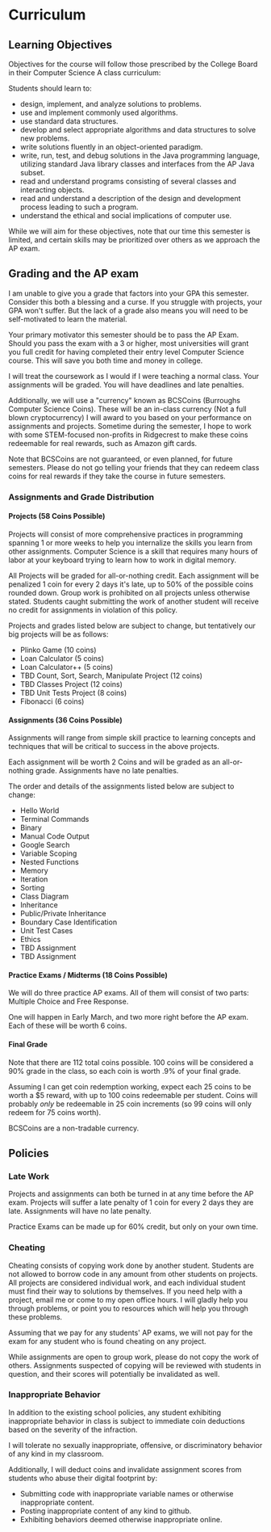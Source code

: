 # Curriculum

## Learning Objectives
Objectives for the course will follow those prescribed by the College Board in their Computer Science A class curriculum:

Students should learn to:
* design, implement, and analyze solutions to problems.
* use and implement commonly used algorithms.
* use standard data structures.
* develop and select appropriate algorithms and data structures to solve new problems.
* write solutions fluently in an object-oriented paradigm.
* write, run, test, and debug solutions in the Java programming language, utilizing standard Java library classes and interfaces from the AP Java subset.
* read and understand programs consisting of several classes and interacting objects.
* read and understand a description of the design and development process leading to such a program.
* understand the ethical and social implications of computer use.

While we will aim for these objectives, note that our time this semester is limited, and certain skills may be prioritized over others as we approach the AP exam.

## Grading and the AP exam
I am unable to give you a grade that factors into your GPA this semester. Consider this both a blessing and a curse. If you struggle with projects, your GPA won't suffer. But the lack of a grade also means you will need to be self-motivated to learn the material.

Your primary motivator this semester should be to pass the AP Exam. Should you pass the exam with a 3 or higher, most universities will grant you full credit for having completed their entry level Computer Science course. This will save you both time and money in college.

I will treat the coursework as I would if I were teaching a normal class. Your assignments will be graded. You will have deadlines and late penalties.

Additionally, we will use a "currency" known as BCSCoins (Burroughs Computer Science Coins). These will be an in-class currency (Not a full blown cryptocurrency) I will award to you based on your performance on assignments and projects. Sometime during the semester, I hope to work with some STEM-focused non-profits in Ridgecrest to make these coins redeemable for real rewards, such as Amazon gift cards.

Note that BCSCoins are not guaranteed, or even planned, for future semesters. Please do not go telling your friends that they can redeem class coins for real rewards if they take the course in future semesters.

### Assignments and Grade Distribution

#### Projects (58 Coins Possible)
Projects will consist of more comprehensive practices in programming spanning 1 or more weeks to help you internalize the skills you learn from other assignments. Computer Science is a skill that requires many hours of labor at your keyboard trying to learn how to work in digital memory.

All Projects will be graded for all-or-nothing credit. Each assignment will be penalized 1 coin for every 2 days it's late, up to 50% of the possible coins rounded down. Group work is prohibited on all projects unless otherwise stated. Students caught submitting the work of another student will receive no credit for assignments in violation of this policy.

Projects and grades listed below are subject to change, but tentatively our big projects will be as follows:

* Plinko Game (10 coins)
* Loan Calculator (5 coins)
* Loan Calculator++ (5 coins)
* TBD Count, Sort, Search, Manipulate Project (12 coins)
* TBD Classes Project (12 coins)
* TBD Unit Tests Project (8 coins)
* Fibonacci (6 coins)

#### Assignments (36 Coins Possible)
Assignments will range from simple skill practice to learning concepts and techniques that will be critical to success in the above projects.

Each assignment will be worth 2 Coins and will be graded as an all-or-nothing grade. Assignments have no late penalties.

The order and details of the assignments listed below are subject to change:

* Hello World
* Terminal Commands
* Binary
* Manual Code Output
* Google Search
* Variable Scoping
* Nested Functions
* Memory
* Iteration
* Sorting
* Class Diagram
* Inheritance
* Public/Private Inheritance
* Boundary Case Identification
* Unit Test Cases
* Ethics
* TBD Assignment
* TBD Assignment

#### Practice Exams / Midterms (18 Coins Possible)
We will do three practice AP exams. All of them will consist of two parts: Multiple Choice and Free Response.

One will happen in Early March, and two more right before the AP exam. Each of these will be worth 6 coins.

#### Final Grade
Note that there are 112 total coins possible. 100 coins will be considered a 90% grade in the class, so each coin is worth .9% of your final grade.

Assuming I can get coin redemption working, expect each 25 coins to be worth a $5 reward, with up to 100 coins redeemable per student. Coins will probably _only_ be redeemable in 25 coin increments (so 99 coins will only redeem for 75 coins worth).

BCSCoins are a non-tradable currency.

## Policies
### Late Work
Projects and assignments can both be turned in at any time before the AP exam. Projects will suffer a late penalty of 1 coin for every 2 days they are late. Assignments will have no late penalty.

Practice Exams can be made up for 60% credit, but only on your own time.

### Cheating
Cheating consists of copying work done by another student. Students are not allowed to borrow code in any amount from other students on projects. All projects are considered individual work, and each individual student must find their way to solutions by themselves. If you need help with a project, email me or come to my open office hours. I will gladly help you through problems, or point you to resources which will help you through these problems.

Assuming that we pay for any students' AP exams, we will not pay for the exam for any student who is found cheating on any project.

While assignments are open to group work, please do not copy the work of others. Assignments suspected of copying will be reviewed with students in question, and their scores will potentially be invalidated as well.

### Inappropriate Behavior
In addition to the existing school policies, any student exhibiting inappropriate behavior in class is subject to immediate coin deductions based on the severity of the infraction.

I will tolerate no sexually inappropriate, offensive, or discriminatory behavior of any kind in my classroom.

Additionally, I will deduct coins and invalidate assignment scores from students who abuse their digital footprint by:
* Submitting code with inappropriate variable names or otherwise inappropriate content.
* Posting inappropriate content of any kind to github.
* Exhibiting behaviors deemed otherwise inappropriate online.
